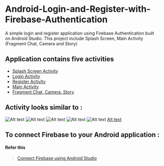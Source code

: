 # Android-Login-and-Register-with-Firebase-Authentication

A simple login and register application using Firebase Authentication built on Android Studio. 
This project include Splash Screen, Main Activity (Fragment Chat, Camera and Story)

## Application contains five activities

 - [Splash Screen Activity](https://github.com/imperiaprestise/Android-Login-and-Register-with-Firebase-Authentication/blob/main/app/src/main/java/ac/id/unri/appchat/SplashScreenn.java)
 - [Login Activity](https://github.com/imperiaprestise/Android-Login-and-Register-with-Firebase-Authentication/blob/main/app/src/main/java/ac/id/unri/appchat/LoginScreen.java)
 - [Register Activity](https://github.com/imperiaprestise/Android-Login-and-Register-with-Firebase-Authentication/blob/main/app/src/main/java/ac/id/unri/appchat/SplashScreenn.java)
  - [Main Activity](https://github.com/imperiaprestise/Android-Login-and-Register-with-Firebase-Authentication/blob/main/app/src/main/java/ac/id/unri/appchat/MainActivity.java)
 - [Fragment Chat, Camera, Story](https://bulldogjob.com/news/449-how-to-write-a-good-readme-for-your-github-project)

## Activity looks similar to : 
![Alt text](output/splashscreen.jpeg "SplashScreen")
![Alt text](output/loginscreen.jpeg "LoginActivity")
![Alt text](output/registerscreen.jpeg "RegisterActivty")
![Alt text](output/fragment_chat.jpeg "FragmentChat")
![Alt text](output/fragmentcamera.jpeg "FragmentCamera")
[Alt text](output/fragment_story.jpeg "FragmentStory")

## To connect Firebase to your Android application :
#### Refer this
> [Connect Firebase using Android Studio](https://firebase.google.com/docs/android/setup)


